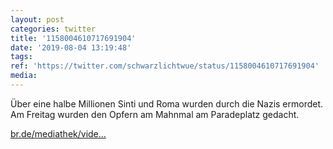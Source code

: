 ```yaml
---
layout: post
categories: twitter
title: '1158004610717691904'
date: '2019-08-04 13:19:48'
tags: 
ref: 'https://twitter.com/schwarzlichtwue/status/1158004610717691904'
media:
---
```

Über eine halbe Millionen Sinti und Roma wurden durch die Nazis ermordet. Am Freitag wurden den Opfern am Mahnmal am Paradeplatz gedacht.

[br.de/mediathek/vide…](https://www.br.de/mediathek/video/wuerzburg-holocaust-gedenktag-fuer-sinti-und-roma-av:5d44770af09723001ab16b29) 


